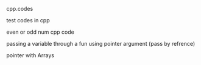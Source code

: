 cpp.codes 

test codes in cpp 

even or odd num cpp code

passing a variable through a fun using pointer argument (pass by refrence)

pointer with Arrays
